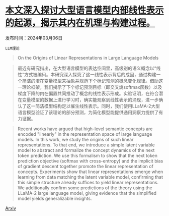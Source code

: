 # [本文深入探讨大型语言模型内部线性表示的起源，揭示其内在机理与构建过程。](https://arxiv.org/abs/2403.03867)

发布时间：2024年03月06日

`LLM理论`

> On the Origins of Linear Representations in Large Language Models

> 最近有研究指出，在大型语言模型的表达空间里，高级别的语义概念以“线性”方式被编码。本研究深入探究了这一线性表示背后的成因，通过构建一个简洁的潜在变量模型来抽象并规范下个标记预测的概念变化规律。借助这一理论框架，我们揭示了下个标记预测目标（即交叉熵softmax函数）以及梯度下降的内在偏置共同推动了概念的线性表示形成。实验证明，在符合潜在变量模型的数据上进行学习时，确实能观察到线性表示的涌现，进一步确认了这一简洁模型结构足以催生线性表示。同时，我们使用LLaMA-2大型语言模型验证了该理论的部分预测，为简化模型能提供通用洞察力提供了有力证据。

> Recent works have argued that high-level semantic concepts are encoded "linearly" in the representation space of large language models. In this work, we study the origins of such linear representations. To that end, we introduce a simple latent variable model to abstract and formalize the concept dynamics of the next token prediction. We use this formalism to show that the next token prediction objective (softmax with cross-entropy) and the implicit bias of gradient descent together promote the linear representation of concepts. Experiments show that linear representations emerge when learning from data matching the latent variable model, confirming that this simple structure already suffices to yield linear representations. We additionally confirm some predictions of the theory using the LLaMA-2 large language model, giving evidence that the simplified model yields generalizable insights.

[Arxiv](https://arxiv.org/abs/2403.03867)